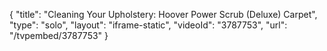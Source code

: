 {
    "title": "Cleaning Your Upholstery: Hoover Power Scrub (Deluxe) Carpet",
    "type": "solo",
    "layout": "iframe-static",
    "videoId": "3787753",
    "url": "\/tvpembed\/3787753"
}